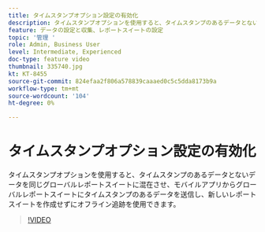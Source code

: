```yaml
---
title: タイムスタンプオプション設定の有効化
description: タイムスタンプオプションを使用すると、タイムスタンプのあるデータとないデータを同じグローバルレポートスイートに混在させ、モバイルアプリからグローバルレポートスイートにタイムスタンプのあるデータを送信し、新しいレポートスイートを作成せずにオフライン追跡を使用できます。
feature: データの設定と収集、レポートスイートの設定
topic: '管理 '
role: Admin, Business User
level: Intermediate, Experienced
doc-type: feature video
thumbnail: 335740.jpg
kt: KT-8455
source-git-commit: 824efaa2f806a578839caaaed0c5c5dda8173b9a
workflow-type: tm+mt
source-wordcount: '104'
ht-degree: 0%

---
```



# タイムスタンプオプション設定の有効化

タイムスタンプオプションを使用すると、タイムスタンプのあるデータとないデータを同じグローバルレポートスイートに混在させ、モバイルアプリからグローバルレポートスイートにタイムスタンプのあるデータを送信し、新しいレポートスイートを作成せずにオフライン追跡を使用できます。


>[!VIDEO](https://video.tv.adobe.com/v/335740/?quality=12&learn=on)
